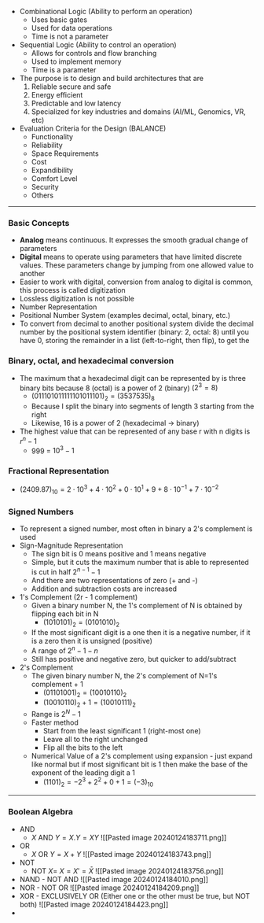 - Combinational Logic (Ability to perform an operation)
	- Uses basic gates
	- Used for data operations
	- Time is not a parameter
- Sequential Logic (Ability to control an operation)
	- Allows for controls and flow branching
	- Used to implement memory
	- Time is a parameter
- The purpose is to design and build architectures that are
	1. Reliable secure and safe
	2. Energy efficient
	3. Predictable and low latency
	4. Specialized for key industries and domains (AI/ML, Genomics, VR, etc)
- Evaluation Criteria for the Design (BALANCE)
	- Functionality
	- Reliability
	- Space Requirements
	- Cost
	- Expandibility
	- Comfort Level
	- Security
	- Others
---
### Basic Concepts

- **Analog** means continuous. It expresses the smooth gradual change of parameters
- **Digital** means to operate using parameters that have limited discrete values. These parameters change by jumping from one allowed value to another
- Easier to work with digital, conversion from analog to digital is common, this process is called digitization
- Lossless digitization is not possible
- Number Representation
- Positional Number System (examples decimal, octal, binary, etc.)
- To convert from decimal to another positional system divide the decimal number by the positional system identifier (binary: 2, octal: 8) until you have 0, storing the remainder in a list (left-to-right, then flip), to get the 
### Binary, octal, and hexadecimal conversion
- The maximum that a hexadecimal digit can be represented by is three binary bits because 8 (octal) is a power of 2 (binary) ($2^3 = 8$) 
	- $(011 101 011 111 101 011 101)_2 = (3537535)_8$
	- Because I split the binary into segments of length 3 starting from the right
	- Likewise, 16 is a power of 2 (hexadecimal -> binary)
- The highest value that can be represented of any base r with n digits is $r^n -1$
	- 999 = $10^3-1$
### Fractional Representation
- $(2409.87)_{10} = 2\cdot 10^3 + 4\cdot 10^2 + 0\cdot 10^1 + 9 + 8\cdot10^{-1} + 7\cdot10^{-2}$
### Signed Numbers
- To represent a signed number, most often in binary a 2's complement is used
- Sign-Magnitude Representation
	- The sign bit is 0 means positive and 1 means negative
	- Simple, but it cuts the maximum number that is able to represented is cut in half $2^{n-1} -1$
	- And there are two representations of zero (+ and -)
	- Addition and subtraction costs are increased
- 1's Complement (2r - 1 complement)
	- Given a binary number N, the 1's complement of N is obtained by flipping each bit in N
		- $(1010101)_2 = (0101010)_2$
	- If the most significant digit is a one then it is a negative number, if it is a zero then it is unsigned (positive)
	- A range of $2^n - 1 -n$
	- Still has positive and negative zero, but quicker to add/subtract
- 2's Complement
	- The given binary number N, the 2's complement of N=1's complement + 1
		- $(01101001)_2 = (10010110)_2$
		- $(10010110)_2 + 1 = (10010111)_2$
	- Range is $2^N-1$
	- Faster method
		- Start from the least significant 1 (right-most one)
		- Leave all to the right unchanged 
		- Flip all the bits to the left
	- Numerical Value of a 2's complement using expansion - just expand like normal but if most significant bit is 1 then make the base of the exponent of the leading digit a 1
		- $(1101)_2 = -2^3+ 2^2 + 0 + 1 = (-3)_{10}$
---
### Boolean Algebra
- AND
	- $X$ AND $Y = X.Y = XY$
	![[Pasted image 20240124183711.png]]
- OR
	- $X$ OR $Y = X+Y$
	![[Pasted image 20240124183743.png]]
- NOT
	- NOT $X = ~X=X'=\bar{X}$
	![[Pasted image 20240124183756.png]]
- NAND - NOT AND
	![[Pasted image 20240124184010.png]]
- NOR - NOT OR
	![[Pasted image 20240124184209.png]]
- XOR - EXCLUSIVELY OR (Either one or the other must be true, but NOT both)
	![[Pasted image 20240124184423.png]]
- 